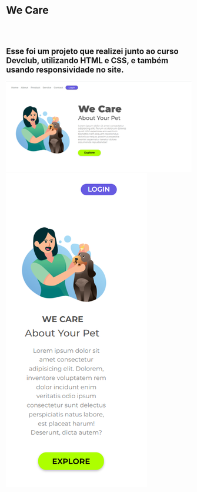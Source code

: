 <h1> We Care </h1>
<br>
<br>
<h2> Esse foi um projeto que realizei junto ao curso Devclub, utilizando HTML e CSS, e também usando responsividade no site.</h2>


<img src="https://github.com/jonathanlima79/We-Care/blob/master/img/we%20care%20desktop.png?raw=true" /> 


<img src="https://github.com/jonathanlima79/We-Care/blob/master/img/We%20Care%20mobile.png?raw=true" />
